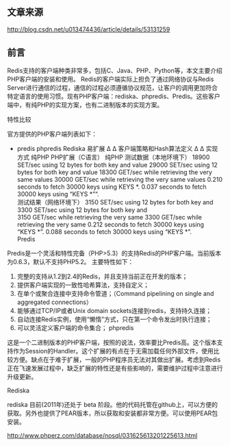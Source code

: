 ## 文章来源
http://blog.csdn.net/u013474436/article/details/53131259

## 前言

Redis支持的客户端种类非常多，包括C、Java、PHP、Python等，本文主要介绍PHP客户端的安装和使用。 
Redis的客户端实际上担负了通过网络协议与Redis Server进行通信的过程，通信的过程必须遵循协议规范，让客户的调用更加符合特定语言的使用习惯。现有PHP客户端：rediska、phpredis、Predis。这些客户端中，有纯PHP的实现方案，也有二进制版本的实现方案。

特性比较

官方提供的PHP客户端列表如下：

-	predis	phpredis	Rediska
易扩展	∆		∆
客户端策略和Hash算法定义	∆		∆
实现方式	纯PHP	PHP扩展（C语言）	纯PHP
测试数据（本地环境下）	18900 SET/sec using 12 bytes for both key and value	29000 SET/sec using 12 bytes for both key and value	
18300 GET/sec while retrieving the very same values	30000 GET/sec while retrieving the very same values	
0.210 seconds to fetch 30000 keys using KEYS *.	0.037 seconds to fetch 30000 keys using “KEYS *”“.	
测试结果（网络环境下）	3150 SET/sec using 12 bytes for both key and	3300 SET/sec using 12 bytes for both key and	
3150 GET/sec while retrieving the very same	3300 GET/sec while retrieving the very same	
0.212 seconds to fetch 30000 keys using “KEYS *”.	0.088 seconds to fetch 30000 keys using “KEYS *”.	
Predis

Predis是一个灵活和特性完备（PHP>5.3）的支持Redis的PHP客户端。当前版本为0.6.3，默认不支持PHP5.2。 
主要特性如下：

 1. 完整的支持从1.2到2.4的Redis，并且支持当前正在开发的版本；
 2. 提供客户端实现的一致性哈希算法，支持自定义；
 3. 在单个或聚合连接中支持命令管道；（Command pipelining on single and aggregated connections） 
 4. 能够通过TCP/IP或者Unix domain sockets连接到redis，支持持久连接；
 5. 自动连接Redis实例，使用“懒惰”方式，只在第一个命令发出时执行连接；
 6. 可以灵活定义客户端的命令集合； 
phpredis

这是一个二进制版本的PHP客户端，按照的说法，效率要比Predis高。这个版本支持作为Session的Handler。这个扩展的有点在于无需加载任何外部文件，使用比较方便。缺点在于难于扩展，一般的PHP程序员无法对其做出扩展。考虑到Redis正在飞速发展过程中，缺乏扩展的特性还是有些影响的，需要维护过程中注意进行升级更新。

Rediska

rediska 目前(2011年)还处于 beta 阶段。他的代码托管在github上，可以方便的获取。另外也提供了PEAR版本，所以获取和安装都非常方便。可以使用PEAR包安装。

http://www.phperz.com/database/nosql/031625613201225613.html